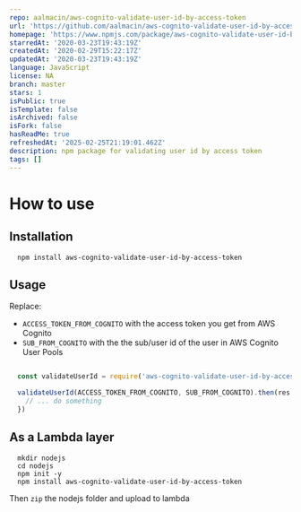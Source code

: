 ```yaml
---
repo: aalmacin/aws-cognito-validate-user-id-by-access-token
url: 'https://github.com/aalmacin/aws-cognito-validate-user-id-by-access-token'
homepage: 'https://www.npmjs.com/package/aws-cognito-validate-user-id-by-access-token'
starredAt: '2020-03-23T19:43:19Z'
createdAt: '2020-02-29T15:22:17Z'
updatedAt: '2020-03-23T19:43:19Z'
language: JavaScript
license: NA
branch: master
stars: 1
isPublic: true
isTemplate: false
isArchived: false
isFork: false
hasReadMe: true
refreshedAt: '2025-02-25T21:19:01.462Z'
description: npm package for validating user id by access token
tags: []
---
```


# How to use

## Installation

```
  npm install aws-cognito-validate-user-id-by-access-token
```

## Usage

Replace:

* `ACCESS_TOKEN_FROM_COGNITO` with the access token you get from AWS Cognito 
* `SUB_FROM_COGNITO` with the the sub/user id of the user in AWS Cognito User Pools

```js

  const validateUserId = require('aws-cognito-validate-user-id-by-access-token');

  validateUserId(ACCESS_TOKEN_FROM_COGNITO, SUB_FROM_COGNITO).then(res => {
    // ... do something
  })

```


## As a Lambda layer

```
  mkdir nodejs
  cd nodejs
  npm init -y
  npm install aws-cognito-validate-user-id-by-access-token
```

Then `zip` the nodejs folder and upload to lambda
